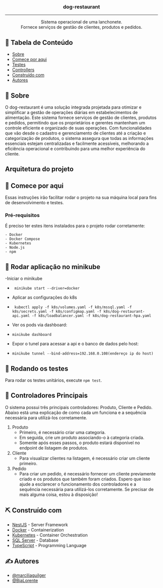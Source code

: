 <!-- <p align="center">
  <a href="" rel="noopener">
 <img width=500px height=500px src="dog-restaurant-logo-v2.jpg" alt="Project logo"></a>
</p> -->

<h3 align="center">dog-restaurant</h3>

---

<p align="center"> Sistema operacional de uma lanchonete.<br> 
Fornece serviços de gestão de clientes, produtos e pedidos.<br> 
</p>

## 📝 Tabela de Conteúdo

- [Sobre](#about)
- [Comece por aqui](#getting_started)
- [Testes](#tests)
- [Controllers](#controllers)
- [Construído com](#built_using)
- [Autores](#authors)

## 🧐 Sobre <a name = "about"></a>

O dog-restaurant é uma solução integrada projetada para otimizar e simplificar a gestão de operações diárias em estabelecimentos de alimentação. Este sistema fornece serviços de gestão de clientes, produtos e pedidos, permitindo que os proprietários e gerentes mantenham um controle eficiente e organizado de suas operações. Com funcionalidades que vão desde o cadastro e gerenciamento de clientes até a criação e categorização de produtos, o sistema assegura que todas as informações essenciais estejam centralizadas e facilmente acessíveis, melhorando a eficiência operacional e contribuindo para uma melhor experiência do cliente.

## Arquitetura do projeto 

<!-- <p align="center">
  <a href="" rel="noopener">
 <img width=500px height=500px src="kubernetes-diagram.jpg" alt="Project logo"></a>
</p> -->


## 🏁 Comece por aqui <a name = "getting_started"></a>

Essas instruções irão facilitar rodar o projeto na sua máquina local para fins de desenvolvimento e testes.

### Pré-requisitos

É preciso ter estes itens instalados para o projeto rodar corretamente:

```
- Docker
- Docker Compose
- Kubernetes
- Node.js
- npm
```

## 🔧 Rodar aplicação no minikube

-Iniciar o minikube
- ` minikube start --driver=docker`

- Aplicar as configurações do k8s
- ` kubectl apply -f k8s/volumes.yaml -f k8s/mssql.yaml -f k8s/secrets.yaml -f k8s/configmap.yaml -f k8s/dog-restaurant-api.yaml -f k8s/loadbalancer.yaml -f k8s/dog-restaurant-hpa.yaml`

- Ver os pods via dashboard:
- `minikube dashboard`

- Expor o tunel para acessar a api e o banco de dados pelo host:
- ` minikube tunnel --bind-address=192.168.0.108(endereço ip do host) ` 

## 🔧 Rodando os testes <a name = "tests"></a>

Para rodar os testes unitários, execute `npm test`.

## 📂 Controladores Principais <a name = "controllers"></a>

O sistema possui três principais controladores: Produto, Cliente e Pedido. Abaixo está uma explicação de como cada um funciona e a sequência necessária para utilizá-los corretamente.
1. Produto
   - Primeiro, é necessário criar uma categoria.
   - Em seguida, crie um produto associando-o à categoria criada.
   - Somente após esses passos, o produto estará disponível no endpoint de listagem de produtos.
2. Cliente
   - Para visualizar clientes na listagem, é necessário criar um cliente primeiro.
3. Pedido
   - Para criar um pedido, é necessário fornecer um cliente previamente criado e os produtos que também foram criados.
Espero que isso ajude a esclarecer o funcionamento dos controladores e a sequência necessária para utilizá-los corretamente. Se precisar de mais alguma coisa, estou à disposição!

## ⛏️ Construído com <a name = "built_using"></a>

- [NestJS](https://nestjs.com/) - Server Framework
- [Docker](https://www.docker.com) - Containerization
- [Kubernetes](https://kubernetes.io) - Container Orchestration
- [SQL Server](https://www.microsoft.com/en-us/sql-server) - Database
- [TypeScript](https://www.typescriptlang.org/) - Programming Language


## ✍️ Autores <a name = "authors"></a>

- [@marciliaguilger](https://github.com/marciliaguilger)
- [@BiaLorente](https://github.com/BiaLorente)
